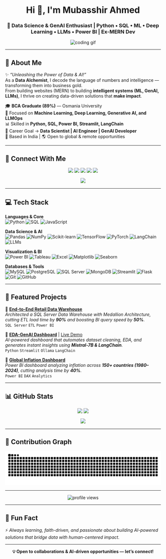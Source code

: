 <!-- Profile Header -->
<h1 align="center">Hi 👋, I'm Mubasshir Ahmed</h1>
<h3 align="center">🚀 Data Science & GenAI Enthusiast | Python • SQL • ML • Deep Learning • LLMs • Power BI | Ex-MERN Dev</h3>

<p align="center">
  <img src="https://media.giphy.com/media/qgQUggAC3Pfv687qPC/giphy.gif" width="400" alt="coding gif">
</p>

---

## 🌟 About Me  

✨ *“Unleashing the Power of Data & AI!”*  
As a **Data Alchemist**, I decode the language of numbers and intelligence — transforming them into business gold.  
From building websites (MERN) to building **intelligent systems (ML, GenAI, LLMs)**, I thrive on creating data-driven solutions that **make impact**.  

🎓 **BCA Graduate (89%)** — Osmania University  
🧠 Focused on **Machine Learning, Deep Learning, Generative AI, and LLMOps**  
📊 Skilled in **Python, SQL, Power BI, Streamlit, LangChain**  
🎯 Career Goal → **Data Scientist | AI Engineer | GenAI Developer**  
📍 Based in India | 🌎 Open to global & remote opportunities  

---

## 🤝 Connect With Me  

<p align="center">
  <a href="https://www.linkedin.com/in/mubasshir3712/"><img src="https://img.shields.io/badge/LinkedIn-0A66C2?style=for-the-badge&logo=linkedin&logoColor=white" /></a>
  <a href="mailto:mubasshir3712@gmail.com"><img src="https://img.shields.io/badge/Email-D14836?style=for-the-badge&logo=gmail&logoColor=white" /></a>
  <a href="https://mubasshirsportfolio.vercel.app/"><img src="https://img.shields.io/badge/Portfolio-000000?style=for-the-badge&logo=vercel&logoColor=white" /></a>
  <a href="https://www.kaggle.com/"><img src="https://img.shields.io/badge/Kaggle-20BEFF?style=for-the-badge&logo=kaggle&logoColor=white" /></a>
  <a href="https://leetcode.com/"><img src="https://img.shields.io/badge/LeetCode-FFA116?style=for-the-badge&logo=leetcode&logoColor=white" /></a>
</p>

<p align="center">
  <a href="https://github.com/mubasshirahmed-3712/blob/main/Mubasshir_Ahmed_resume.pdf">
    <img src="https://img.shields.io/badge/Resume-Download-success?style=for-the-badge&logo=adobeacrobatreader"/>
  </a>
</p>

---

## 💻 Tech Stack  

**Languages & Core**  
![Python](https://img.shields.io/badge/Python-3670A0?style=for-the-badge&logo=python&logoColor=ffdd54)
![SQL](https://img.shields.io/badge/SQL-025E8C?style=for-the-badge&logo=postgresql&logoColor=white)
![JavaScript](https://img.shields.io/badge/JavaScript-F7DF1E?style=for-the-badge&logo=javascript&logoColor=black)

**Data Science & AI**  
![Pandas](https://img.shields.io/badge/Pandas-2C2D72?style=for-the-badge&logo=pandas&logoColor=white)
![NumPy](https://img.shields.io/badge/Numpy-013243?style=for-the-badge&logo=numpy&logoColor=white)
![Scikit-learn](https://img.shields.io/badge/Scikit--Learn-F7931E?style=for-the-badge&logo=scikit-learn&logoColor=white)
![TensorFlow](https://img.shields.io/badge/TensorFlow-FF6F00?style=for-the-badge&logo=tensorflow&logoColor=white)
![PyTorch](https://img.shields.io/badge/PyTorch-EE4C2C?style=for-the-badge&logo=pytorch&logoColor=white)
![LangChain](https://img.shields.io/badge/LangChain-000000?style=for-the-badge&logo=chainlink&logoColor=white)
![LLMs](https://img.shields.io/badge/LLMs-FF4088?style=for-the-badge&logo=openai&logoColor=white)

**Visualization & BI**  
![Power BI](https://img.shields.io/badge/PowerBI-F2C811?style=for-the-badge&logo=powerbi&logoColor=black)
![Tableau](https://img.shields.io/badge/Tableau-E97627?style=for-the-badge&logo=tableau&logoColor=white)
![Excel](https://img.shields.io/badge/Excel-217346?style=for-the-badge&logo=microsoftexcel&logoColor=white)
![Matplotlib](https://img.shields.io/badge/Matplotlib-ffffff?style=for-the-badge&logo=plotly&logoColor=black)
![Seaborn](https://img.shields.io/badge/Seaborn-2E86C1?style=for-the-badge&logo=python&logoColor=white)

**Databases & Tools**  
![MySQL](https://img.shields.io/badge/MySQL-005C84?style=for-the-badge&logo=mysql&logoColor=white)
![PostgreSQL](https://img.shields.io/badge/PostgreSQL-316192?style=for-the-badge&logo=postgresql&logoColor=white)
![SQL Server](https://img.shields.io/badge/SQL%20Server-CC2927?style=for-the-badge&logo=microsoftsqlserver&logoColor=white)
![MongoDB](https://img.shields.io/badge/MongoDB-4EA94B?style=for-the-badge&logo=mongodb&logoColor=white)
![Streamlit](https://img.shields.io/badge/Streamlit-FF4B4B?style=for-the-badge&logo=streamlit&logoColor=white)
![Flask](https://img.shields.io/badge/Flask-000000?style=for-the-badge&logo=flask&logoColor=white)
![Git](https://img.shields.io/badge/Git-F05032?style=for-the-badge&logo=git&logoColor=white)
![GitHub](https://img.shields.io/badge/GitHub-181717?style=for-the-badge&logo=github&logoColor=white)

---

## 🚀 Featured Projects  

🔹 [**End-to-End Retail Data Warehouse**](https://github.com/mubasshirahmed-3712/SQL-DataWarehouse-ETL-Analytics)  
*Architected a SQL Server Data Warehouse with Medallion Architecture, cutting ETL load time by **90%** and boosting BI query speed by **50%**.*  
`SQL Server` `ETL` `Power BI`  

🔹 [**EDA-GenAI Dashboard**](https://github.com/mubasshirahmed-3712/EDA-GenAI-Dashboard) | [Live Demo](https://eda-genai-dashboard.streamlit.app/)  
*AI-powered dashboard that automates dataset cleaning, EDA, and generates instant insights using **Mistral-7B & LangChain**.*  
`Python` `Streamlit` `Ollama` `LangChain`  

🔹 [**Global Inflation Dashboard**](https://github.com/mubasshirahmed-3712/Global-Inflation-Dashboard)  
*Power BI dashboard analyzing inflation across **150+ countries (1980–2024)**, cutting analysis time by **40%**.*  
`Power BI` `DAX` `Analytics`

---

## 📊 GitHub Stats  

<p align="center">
  <img src="https://github-readme-streak-stats.herokuapp.com?user=mubasshirahmed-3712&theme=tokyonight&hide_border=true" height="150"/>
  <img src="https://github-readme-stats.vercel.app/api?username=mubasshirahmed-3712&show_icons=true&theme=tokyonight&hide_border=true" height="150"/>
</p>

<p align="center">
  <img src="https://github-readme-stats.vercel.app/api/top-langs?username=mubasshirahmed-3712&layout=compact&theme=tokyonight&hide_border=true" height="150"/>
</p>

---

## 🐍 Contribution Graph  

<p align="center">
  <img src="https://raw.githubusercontent.com/mubasshirahmed-3712/mubasshirahmed-3712/output/snake.svg" alt="snake animation"/>
</p>


---

<p align="center">
  <img src="https://komarev.com/ghpvc/?username=mubasshirahmed-3712&label=Profile%20Views&color=0e75b6&style=flat" alt="profile views"/>
</p>

---

## 🌱 Fun Fact  
⚡ *Always learning, faith-driven, and passionate about building AI-powered solutions that bridge data with human-centered impact.*  

---

<p align="center">
  <b>💡 Open to collaborations & AI-driven opportunities — let’s connect!</b>
</p>
